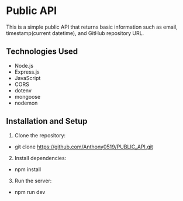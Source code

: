 # Public API
This is a simple public API that returns basic information such as email, timestamp(current datetime), and GitHub repository URL.

## Technologies Used
- Node.js
- Express.js
- JavaScript
- CORS
- dotenv
- mongoose
- nodemon

## Installation and Setup
1. Clone the repository:
  - git clone https://github.com/Anthony0519/PUBLIC_API.git
2. Install dependencies:
  - npm install
3. Run the server:
  - npm run dev
